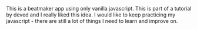 This is a beatmaker app using only vanilla javascript. This is part of a tutorial by deved and I really liked this idea. I would like to keep 
practicing my javascript - there are still a lot of things I need to learn and improve on.
